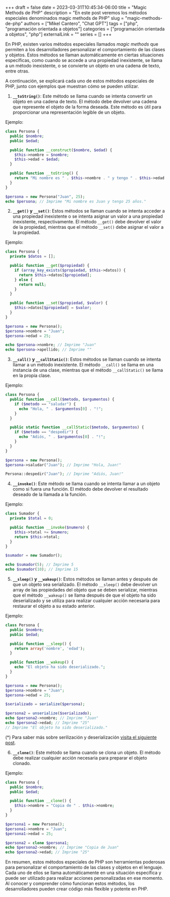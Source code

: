 +++ 
draft = false
date = 2023-03-31T10:45:34-06:00
title = "Magic Methods de PHP"
description = "En este post veremos los métodos especiales denominados magic methods de PHP"
slug = "magic-methods-de-php"
authors = ["Mikel Cantero", "Chat GPT"]
tags = ["php", "programación orientada a objetos"]
categories = ["programación orientada a objetos", "php"]
externalLink = ""
series = []
+++

En PHP, existen varios métodos especiales llamados *magic methods* que permiten a los desarrolladores personalizar el comportamiento de las clases y objetos. Estos métodos se llaman automáticamente en ciertas situaciones específicas, como cuando se accede a una propiedad inexistente, se llama a un método inexistente, o se convierte un objeto en una cadena de texto, entre otras.

A continuación, se explicará cada uno de estos métodos especiales de PHP, junto con ejemplos que muestran cómo se pueden utilizar.

1. **`__toString()`**: Este método se llama cuando se intenta convertir un objeto en una cadena de texto. El método debe devolver una cadena que represente el objeto de la forma deseada. Este método es útil para proporcionar una representación legible de un objeto.

Ejemplo:
```php
class Persona {
  public $nombre;
  public $edad;

  public function __construct($nombre, $edad) {
    $this->nombre = $nombre;
    $this->edad = $edad;
  }

  public function __toString() {
    return "Mi nombre es " . $this->nombre . " y tengo " . $this->edad . " años.";
  }
}

$persona = new Persona("Juan", 25);
echo $persona; // Imprime "Mi nombre es Juan y tengo 25 años."
```

2. **`__get()` y `__set()`**: Estos métodos se llaman cuando se intenta acceder a una propiedad inexistente o se intenta asignar un valor a una propiedad inexistente, respectivamente. El método `__get()` debe devolver el valor de la propiedad, mientras que el método `__set()` debe asignar el valor a la propiedad.

Ejemplo:
```php
class Persona {
  private $datos = [];

  public function __get($propiedad) {
    if (array_key_exists($propiedad, $this->datos)) {
      return $this->datos[$propiedad];
    } else {
      return null;
    }
  }

  public function __set($propiedad, $valor) {
    $this->datos[$propiedad] = $valor;
  }
}

$persona = new Persona();
$persona->nombre = "Juan";
$persona->edad = 25;

echo $persona->nombre; // Imprime "Juan"
echo $persona->apellido; // Imprime ""
```

3. **`__call()` y `__callStatic()`**: Estos métodos se llaman cuando se intenta llamar a un método inexistente. El método `__call()` se llama en una instancia de una clase, mientras que el método `__callStatic()` se llama en la propia clase.

Ejemplo:
```php
class Persona {
  public function __call($metodo, $argumentos) {
    if ($metodo == "saludar") {
      echo "Hola, " . $argumentos[0] . "!";
    }
  }

  public static function __callStatic($metodo, $argumentos) {
    if ($metodo == "despedir") {
      echo "Adiós, " . $argumentos[0] . "!";
    }
  }
}

$persona = new Persona();
$persona->saludar("Juan"); // Imprime "Hola, Juan!"

Persona::despedir("Juan"); // Imprime "Adiós, Juan!"
```

4. **`__invoke()`**: Este método se llama cuando se intenta llamar a un objeto como si fuera una función. El método debe devolver el resultado deseado de la llamada a la función.

Ejemplo:
```php
class Sumador {
  private $total = 0;

  public function __invoke($numero) {
    $this->total += $numero;
    return $this->total;
  }
}

$sumador = new Sumador();

echo $sumador(5); // Imprime 5
echo $sumador(10); // Imprime 15
```

5. **`__sleep()` y `__wakeup()`**: Estos métodos se llaman antes y después de que un objeto sea serializado. El método `__sleep()` debe devolver un array de las propiedades del objeto que se deben serializar, mientras que el método `__wakeup()` se llama después de que el objeto ha sido deserializado y se utiliza para realizar cualquier acción necesaria para restaurar el objeto a su estado anterior.

Ejemplo:
```php
class Persona {
  public $nombre;
  public $edad;

  public function __sleep() {
    return array('nombre', 'edad');
  }

  public function __wakeup() {
    echo "El objeto ha sido deserializado.";
  }
}

$persona = new Persona();
$persona->nombre = "Juan";
$persona->edad = 25;

$serializado = serialize($persona);

$persona2 = unserialize($serializado);
echo $persona2->nombre; // Imprime "Juan"
echo $persona2->edad; // Imprime "25"
// Imprime "El objeto ha sido deserializado."
```
(*) Para saber más sobre serilización y deserialización [visita el siguiente post](/posts/serializar-deserialiar-objetos).

6. **`__clone()`**: Este método se llama cuando se clona un objeto. El método debe realizar cualquier acción necesaria para preparar el objeto clonado.

Ejemplo:
```php
class Persona {
  public $nombre;
  public $edad;

  public function __clone() {
    $this->nombre = "Copia de " . $this->nombre;
  }
}

$persona1 = new Persona();
$persona1->nombre = "Juan";
$persona1->edad = 25;

$persona2 = clone $persona1;
echo $persona2->nombre; // Imprime "Copia de Juan"
echo $persona2->edad; // Imprime "25"
```

En resumen, estos métodos especiales de PHP son herramientas poderosas para personalizar el comportamiento de las clases y objetos en el lenguaje. Cada uno de ellos se llama automáticamente en una situación específica y puede ser utilizado para realizar acciones personalizadas en ese momento. Al conocer y comprender cómo funcionan estos métodos, los desarrolladores pueden crear código más flexible y potente en PHP.
